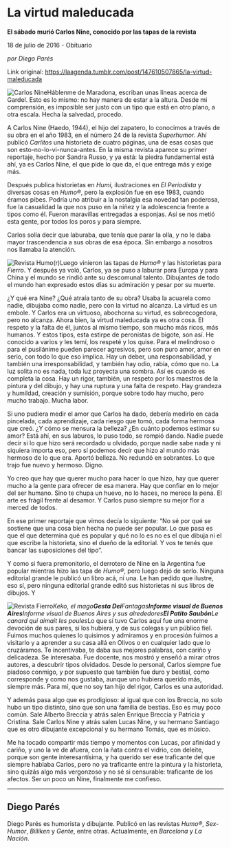 # La virtud maleducada

**El sábado murió Carlos Nine, conocido por las tapas de la revista**

18 de julio de 2016 - Obituario

_por Diego Parés_

Link original: https://laagenda.tumblr.com/post/147610507865/la-virtud-maleducada

![Carlos Nine](https://64.media.tumblr.com/4854fccdeecacdb1e7414e6bffd4df9a/tumblr_inline_pg1f0cdQdO1t6q87u_500.jpg)Háblenme de Maradona, escriban unas líneas acerca de Gardel. Esto es lo mismo: no hay manera de estar a la altura. Desde mi comprensión, es imposible ser justo con un tipo que está en otro plano, a otra escala. Hecha la salvedad, procedo.

A Carlos Nine (Haedo, 1944), el hijo del zapatero, lo conocimos a través de su obra en el año 1983, en el número 24 de la revista *Superhumor*. Ahí publicó *Carlitos* una historieta de cuatro páginas, una de esas cosas que son esto-no-lo-vi-nunca-antes. En la misma revista aparece su primer reportaje, hecho por Sandra Russo, y ya está: la piedra fundamental está ahí, ya es Carlos Nine, el que pide lo que da, el que entrega más y exige más.

Después publica historietas en *Humi*, ilustraciones en *El Periodista* y diversas cosas en *Humo®*, pero la explosión fue en ese 1983, cuando éramos pibes. Podría uno atribuir a la nostalgia esa novedad tan poderosa, fue la casualidad la que nos puso en la niñez y la adolescencia frente a tipos como él. Fueron maravillas entregadas a esponjas. Así se nos metió esta gente, por todos los poros y para siempre.

Carlos solía decir que laburaba, que tenía que parar la olla, y no le daba mayor trascendencia a sus obras de esa época. Sin embargo a nosotros nos llamaba la atención. 


![Revista Humo(r)](https://64.media.tumblr.com/b4d6e3a15c0d7a48bba10d6074ebf293/tumblr_inline_pg1f0djeg11t6q87u_400.jpg)Luego vinieron las tapas de *Humo®* y las historietas para *Fierro*. Y después ya voló, Carlos, ya se puso a laburar para Europa y para China y el mundo se rindió ante su descomunal talento. Dibujantes de todo el mundo han expresado estos días su admiración y pesar por su muerte.

¿Y qué era Nine? ¿Qué atraía tanto de su obra? Usaba la acuarela como nadie, dibujaba como nadie, pero con la virtud no alcanza. La virtud es un embole. Y Carlos era un virtuoso, abochorna su virtud, es sobrecogedora, pero no alcanza. Ahora bien, la virtud maleducada ya es otra cosa. El respeto y la falta de él, juntos al mismo tiempo, son mucho más ricos, más humanos. Y estos tipos, esta estirpe de peronistas de bigote, son así. He conocido a varios y les temí, los respeté y los quise. Para el melindroso o para el pusilánime pueden parecer agresivos, pero son puro amor, amor en serio, con todo lo que eso implica. Hay un deber, una responsabilidad, y también una irresponsabilidad, y también hay odio, rabia, cómo que no. La luz solita no es nada, toda luz proyecta una sombra. Así es cuando es completa la cosa. Hay un rigor, también, un respeto por los maestros de la pintura y del dibujo, y hay una ruptura y una falta de respeto. Hay grandeza y humildad, creación y sumisión, porque sobre todo hay mucho, pero mucho trabajo. Mucha labor.

Si uno pudiera medir el amor que Carlos ha dado, debería medirlo en cada pincelada, cada aprendizaje, cada riesgo que tomó, cada forma hermosa que creó. ¿Y cómo se mensura la belleza? ¿En cuánto podemos estimar su amor? Está ahí, en sus laburos, lo puso todo, se rompió dando. Nadie puede decir si lo que hizo será recordado u olvidado, porque nadie sabe nada y ni siquiera importa eso, pero sí podemos decir que hizo al mundo más hermoso de lo que era. Aportó belleza. No redundó en sobrantes. Lo que trajo fue nuevo y hermoso. Digno.

Yo creo que hay que querer mucho para hacer lo que hizo, hay que querer mucho a la gente para ofrecer de esa manera. Hay que confiar en lo mejor del ser humano. Sino te chupa un huevo, no lo haces, no merece la pena. El arte es frágil frente al desamor. Y Carlos puso siempre su mejor flor a merced de todos.

En ese primer reportaje que vimos decía lo siguiente: “No sé por qué se sostiene que una cosa bien hecha no puede ser popular. Lo que pasa es que el que determina qué es popular y qué no lo es no es el que dibuja ni el que escribe la historieta, sino el dueño de la editorial. Y vos te tenés que bancar las suposiciones del tipo”.

Y como si fuera premonitorio, el derrotero de Nine en la Argentina fue popular mientras hizo las tapa de *Humo®*, pero luego dejó de serlo. Ninguna editorial grande le publicó un libro acá, ni una. Le han pedido que ilustre, eso sí, pero ninguna editorial grande editó sus historietas ni sus libros de dibujos. Y 


![Revista Fierro](https://64.media.tumblr.com/07eded22d057ced836e61adf599d2e21/tumblr_inline_pg1f0d3kbu1t6q87u_400.jpg)*Keko, el mago**Gesta Dei**Fantagas**Informe visual de Buenos Aires**Informe visual de Buenos Aires y sus alrededores**El Patito Saubón**Le canard qui aimait les poules*Lo que sí tuvo Carlos aquí fue una enorme devoción de sus pares, si los hubiera, y de sus colegas y un público fiel. Fuimos muchos quienes lo quisimos y admiramos y en procesión fuimos a visitarlo y a aprender a su casa allá en Olivos o en cualquier lado que lo cruzáramos. Te incentivaba, te daba sus mejores palabras, con cariño y delicadeza. Se interesaba. Fue docente, nos mostró y enseñó a mirar otros autores, a descubrir tipos olvidados. Desde lo personal, Carlos siempre fue piadoso conmigo, y por supuesto que también fue duro y bestial, como corresponde y como nos gustaba, aunque uno hubiera querido más, siempre más. Para mí, que no soy tan hijo del rigor, Carlos es una autoridad. 

Y además pasa algo que es prodigioso: al igual que con los Breccia, no solo hubo un tipo distinto, sino que son una familia de bestias. Eso es muy poco común. Sale Alberto Breccia y atrás salen Enrique Breccia y Patricia y Cristina. Sale Carlos Nine y atrás salen Lucas Nine, y su hermano Santiago que es otro dibujante excepcional y su hermano Tomás, que es músico.

Me ha tocado compartir más tiempo y momentos con Lucas, por afinidad y cariño, y uno la ve de afuera, con la ñata contra el vidrio, con deleite, porque son gente interesantísima, y ha querido ser ese traficante del que siempre hablaba Carlos, pero no ya traficante entre la pintura y la historieta, sino quizás algo más vergonzoso y no sé si censurable: traficante de los afectos. Ser un poco un Nine, finalmente me confieso.

  




---

 Diego Parés
------------

 Diego Parés es humorista y dibujante. Publicó en las revistas *Humo®*, *Sex-Humor*, *Billiken* y *Gente*, entre otras. Actualmente, en *Barcelona* y *La Nación*.

